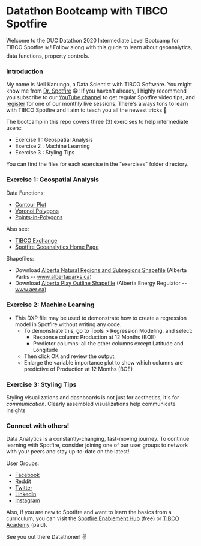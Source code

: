# Datathon Bootcamp with TIBCO Spotfire

Welcome to the DUC Datathon 2020 Intermediate Level Bootcamp for TIBCO Spotfire :bar_chart:! Follow along with this guide to learn about geoanalytics, data functions, property controls.


### Introduction

My name is Neil Kanungo, a Data Scientist with TIBCO Software. You might know me from [Dr. Spotfire](https://community.tibco.com/wiki/doctor-spotfire-office-hours) :grin:! If you haven't already, I highly recommend you subscribe to our [YouTube channel](https://www.youtube.com/channel/UCx3agqDZLbfrHNDUaxr0CXA) to get regular Spotfire video tips, and [register](https://www.tibco.com/events/dr-spotfire-office-hours) for one of our monthly live sessions. There's always tons to learn with TIBCO Spotfire and I aim to teach you all the newest tricks :cowboy_hat_face:

The bootcamp in this repo covers three (3) exercises to help intermediate users:

- Exercise 1 : Geospatial Analysis
- Exercise 2 : Machine Learning
- Exercise 3 : Styling Tips

You can find the files for each exercise in the "exercises" folder directory.


### Exercise 1: Geospatial Analysis

Data Functions:
- [Contour Plot](https://community.tibco.com/modules/map-contour-plot-data-function-tibco-spotfire)
- [Voronoi Polygons](https://community.tibco.com/modules/voronoi-polygons-tibco-spotfire)
- [Points-in-Polygons](https://community.tibco.com/modules/points-polygons-data-function-tibco-spotfire)

Also see: 
- [TIBCO Exchange](https://community.tibco.com/exchange/product/541)
- [Spotfire Geoanalytics Home Page](https://community.tibco.com/wiki/tibco-spotfire-location-analytics-mapping-geoanalytics-and-spatial-statistics)

Shapefiles:
- Download [Alberta Natural Regions and Subregions Shapefile](https://www.albertaparks.ca/media/429607/natural_regions_subregions_of_alberta.zip) (Alberta Parks -- www.albertaparks.ca)
- Download [Alberta Play Outline Shapefile](https://www.aer.ca/documents/catalog/PlayWorkbookListArea.zip) (Alberta Energy Regulator -- www.aer.ca)


### Exercise 2: Machine Learning

- This DXP file may be used to demonstrate how to create a regression model in Spotfire without writing any code.
  - To demonstrate this, go to Tools > Regression Modeling, and select:
    - Response column: Production at 12 Months (BOE)
	- Predictor columns: all the other columns except Latitude and Longitude
  - Then click OK and review the output.
  - Enlarge the variable importance plot to show which columns are predictive of Production at 12 Months (BOE)

### Exercise 3: Styling Tips

Styling visualizations and dashboards is not just for aesthetics, it's for _communication_. Clearly assembled visualizations help communicate insights

### Connect with others!

Data Analytics is a constantly-changing, fast-moving journey. To continue learning with Spotfire, consider joining one of our user groups to network with your peers and stay up-to-date on the latest!

User Groups:
- [Facebook](https://www.facebook.com/groups/651751391967838)
- [Reddit](https://www.reddit.com/r/spotfire/)
- [Twitter](https://twitter.com/DrSpotfire)
- [LinkedIn](https://www.linkedin.com/groups/12253057/)
- [Instagram](https://www.instagram.com/drspotfire/)

Also, if you are new to Spotifre and want to learn the basics from a curriculum, you can visit the [Spotfire Enablement Hub](https://community.tibco.com/wiki/spotfire-enablement-hub) (free) or [TIBCO Academy](https://academy.tibco.com/tibco/learn/home) (paid).

See you out there Datathoner! :v: